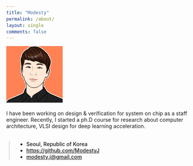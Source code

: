 ```yaml
---
title: "Modesty"
permalink: /about/
layout: single
comments: false
---
```


<div>
    <img src="/assets/images/author_profile.jpg" width="30%" min-width=500px alt="about_modesty" itemprop="image">
</div>

<div>
<br>
I have been working on design & verification for system on chip as a staff engineer. Recently, I started a ph.D course for research about computer architecture, VLSI design for deep learning acceleration.
<br>
<br>
</div>

<div style="border-left: 2px solid rgba(199, 198, 198, 0.7); margin: 0.5em 0 0 0.5em; padding-left: 1.5em; font-weight: 500;">
    <ul class="author__urls social-icons">
        <li itemprop="homeLocation" itemscope itemtype="https://schema.org/Place">
          <i class="fas fa-fw fa-map-marker-alt" aria-hidden="true"></i> <span itemprop="name">  Seoul, Republic of Korea</span>
        </li>
        <li>
          <a href="https://github.com/ModestyJ" itemprop="sameAs" rel="nofollow noopener noreferrer">
            <i class="fab fa-fw fa-github" aria-hidden="true"></i><span class="label">  https://github.com/ModestyJ</span>
          </a>
        </li>
        <li>
          <a href="mailto:modesty.j@gmail.com">
            <meta itemprop="email" content="modesty.j@gmail.com" />
            <i class="fas fa-fw fa-envelope-square" aria-hidden="true"></i><span class="label">  modesty.j@gmail.com</span>
          </a>
        </li>
    </ul>
  </div>
